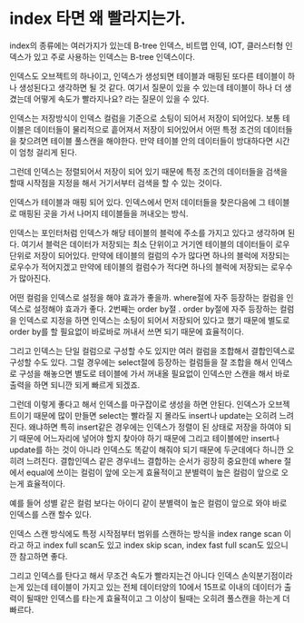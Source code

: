 # index 타면 왜 빨라지는가.

index의 종류에는 여러가지가 있는데 
B-tree 인덱스, 비트맵 인덱, IOT, 클러스터형 인덱스가 있고
주로 사용하는 인덱스는 B-tree 인덱스이다.

인덱스도 오브젝트의 하나이고, 인덱스가 생성되면
테이블과 매핑된 또다른 테이블이 하나 생성된다고 생각하면 될 것 같다.
여기서 질문이 있을 수 있는데 테이블이 하나 더 생겼는데 
어떻게 속도가 빨라지나요? 라는 질문이 있을 수 있다.

인덱스는 저장방식이 인덱스 컬럼을 기준으로 소팅이 되어서 저장이 되어있다.
보통 테이블은 데이터들이 물리적으로 흩어져서 저장이 되어있어서
어떤 특정 조건의 데이터들을 찾으려면 테이블 풀스캔을 해야한다.
만약 테이블 안의 데이터들이 방대하다면 시간이 엄청 걸리게 된다.

그런데 인덱스는 정렬되어서 저장이 되어 있기 때문에
특정 조건의 데이터들을 검색을 할때 시작점을 지정을 해서 거기서부터 검색을 할 수 
있는 것이다.

인덱스가 테이블과 매핑 되어 있다.
인덱스에서 먼저 데이터들을 찾은다음에 그 테이블로 매핑된 곳을 가서 나머지 테이블들을
꺼내오는 방식.

인덱스는 포인터처럼 인덱스가 해당 테이블의 블럭에 주소를 가지고 있다고 생각하며 된다.
여기서 블럭은 데이터가 저장되는 최소 단위이고 거기엔 테이블의 데이터들이 
로우 단위로 저장이 되어있다.
만약에 테이블의 컬럼의 수가 많다면
하나의 블럭에 저장되는 로우수가 적어지겠고
만약에 테이블의 컬럼수가 적다면
하나의 블럭에 저장되는 로우수가 많아진다.

어떤 컬럼을 인덱스로 설정을 해야 효과가 좋을까.
where절에 자주 등장하는 컬럼을 인덱스로 설정해야 효과가 좋다.
2번째는 order by절 . order by절에 자주 등장하는 컬럼을 인덱스로 지정을 하면
인덱스는 소팅이 되어서 저장되어 있다고 했기 때문에
별도로 order by를 할 필요없이 바로바로 꺼내서 쓰면 되기 때문에 효율적이다.

그리고 인덱스는 단일 컬럼으로 구성할 수도 있지만
여러 컬럼을 조합해서 결합인덱스로 구성할 수도 있다.
그럴 경우에는 select절에 등장하는 컬럼들을
잘 조합을 해서 인덱스로 구성을 해놓으면
별도로 테이블에 가서 꺼내올 필요없이
인덱스만 스캔을 해서 바로 출력을 하면 되니깐 되게 빠르게 되겠죠.

그런데 이렇게 좋다고 해서 인덱스를 마구잡이로 생성을 하면 안된다.
인덱스가 오브젝트이기 때문에 많이 만들면 select는 빨라질 지 몰라도
insert나 update는 오히려 느려진다.
왜냐하면 특히 insert같은 경우에는 인덱스가 정렬이 된 상태로 저장을 하여야 되기 때문에
어느자리에 넣어야 할지 찾아야 하기 때문에
그리고 테이블에만 insert나 update를 하는 것이 아니라
인덱스도 똑같이 해줘야 되기 때문에
두군데에다 하니깐 오히려 느려진다.
결합인덱스 같은 경우네느 결합하는 순서가 굉장히 중요한데
where 절에서 equal에 쓰이는 컬럼이 앞에 오는게 효율적이고
분별력이 높은 컬럼이 앞으로 오는게 효율적이다.

예를 들어 성별 같은 컬럼 보다는 아이디 같이 분별력이 높은 컬럼이 앞으로 와야
바로 인덱스를 스캔 할수 있다.

인덱스 스캔 방식에도 특정 시작점부터 범위를 스캔하는 방식을
index range scan 이라고 하고 index full scan도 있고 
index skip scan, index fast full scan도 있으니깐 참고하면 좋다.

그리고 인덱스를 탄다고 해서 무조건 속도가 빨라지는건 아니다 
인덱스 손익분기점이라는게 있는데 테이블이 가지고 있는 전체 데이터양의 10에서 15프로
이내의 데이터가 출력이 될때만 인덱스를 타는게 효율적이고 
그 이상이 될때는 오히려 풀스캔을 하는게 더 빠르다.
